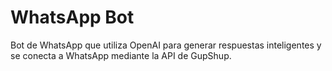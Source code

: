 # WhatsApp Bot

Bot de WhatsApp que utiliza OpenAI para generar respuestas inteligentes y se conecta a WhatsApp mediante la API de GupShup.
